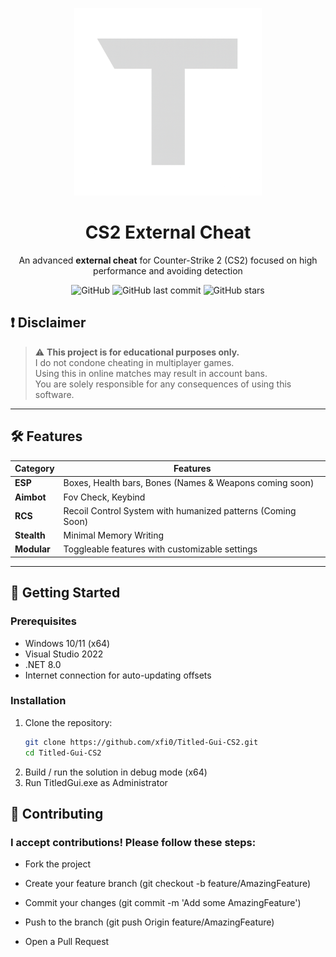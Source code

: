 <p align="center">
  <img src="https://github.com/xfi0/Titled-Gui-CS2/blob/master/Resources/MenuLogo.png?raw=true" alt="CS2 Cheat Logo" width="300">
</p>

<h1 align="center">CS2 External Cheat</h1>

<p align="center">
  An advanced <strong>external cheat</strong> for Counter-Strike 2 (CS2) focused on high performance and avoiding detection
</p>

<div align="center">
  
  ![GitHub](https://img.shields.io/github/license/xfi0/Titled-Gui-CS2?style=flat-square)
  ![GitHub last commit](https://img.shields.io/github/last-commit/xfi0/Titled-Gui-CS2?style=flat-square)
  ![GitHub stars](https://img.shields.io/github/stars/xfi0/Titled-Gui-CS2?style=flat-square)

</div>

## ❗ Disclaimer

> ⚠️ **This project is for educational purposes only.**  
> I do not condone cheating in multiplayer games.  
> Using this in online matches may result in account bans.  
> You are solely responsible for any consequences of using this software.

---

## 🛠 Features

| Category       | Features                                                                 |
|----------------|--------------------------------------------------------------------------|
| **ESP**        | Boxes, Health bars, Bones (Names & Weapons coming soon)                  |
| **Aimbot**     | Fov Check, Keybind                                                       |
| **RCS**        | Recoil Control System with humanized patterns (Coming Soon)              |
| **Stealth**    | Minimal Memory Writing                                                   |
| **Modular**    | Toggleable features with customizable settings                           |

---

## 🚀 Getting Started

### Prerequisites

- Windows 10/11 (x64)
- Visual Studio 2022
- .NET 8.0
- Internet connection for auto-updating offsets

### Installation

1. Clone the repository:
   ```bash
   git clone https://github.com/xfi0/Titled-Gui-CS2.git
   cd Titled-Gui-CS2
   ```
  2. Build / run the solution in debug mode (x64) 
  3. Run TitledGui.exe as Administrator

## 🤝 Contributing
### I accept contributions! Please follow these steps:

- Fork the project

- Create your feature branch (git checkout -b feature/AmazingFeature)

- Commit your changes (git commit -m 'Add some AmazingFeature')

- Push to the branch (git push Origin feature/AmazingFeature)

- Open a Pull Request
